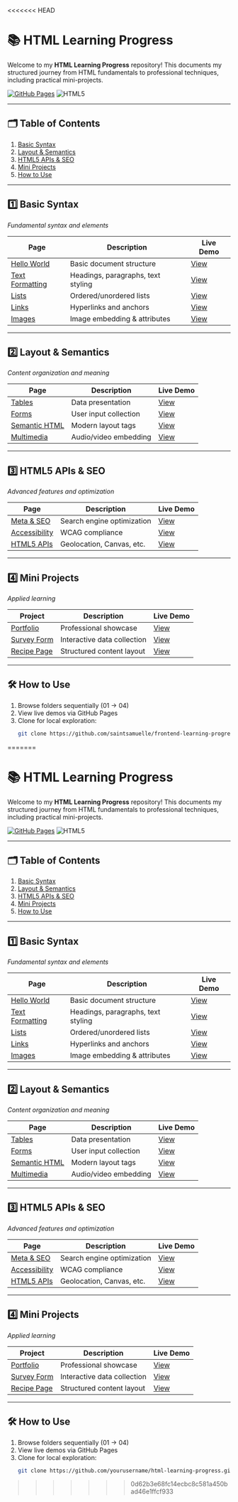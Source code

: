 <<<<<<< HEAD
# 📚 HTML Learning Progress

Welcome to my **HTML Learning Progress** repository! This documents my structured journey from HTML fundamentals to professional techniques, including practical mini-projects.

[![GitHub Pages](https://img.shields.io/badge/View-Live_Demos-blue?style=for-the-badge&logo=github)](https://saintsamuelle.github.io/FRONTEND-LEARNING-PROGRESS/HTML/)
![HTML5](https://img.shields.io/badge/HTML5-E34F26?style=for-the-badge&logo=html5&logoColor=white)

---

## 🗂️ Table of Contents
1. [Basic Syntax](#-basic-syntax)  
2. [Layout & Semantics](#-layout--semantics)  
3. [HTML5 APIs & SEO](#-html5-apis--seo)  
4. [Mini Projects](#-mini-projects)  
5. [How to Use](#-how-to-use)  

---

## 1️⃣ Basic Syntax 
*Fundamental syntax and elements*

| Page | Description | Live Demo |
|------|-------------|-----------|
| [Hello World](basic-syntax/hello-world.html) | Basic document structure | [View](https://saintsamuelle.github.io/FRONTEND-LEARNING-PROGRESS/HTML/Basic-syntax/Helloworld/hello-world.html) |
| [Text Formatting](basic-syntax/text-formatting.html) | Headings, paragraphs, text styling | [View](https://saintsamuelle.github.io/FRONTEND-LEARNING-PROGRESS/HTML/Basic-syntax/Text-formatting/text-formatting.html) |
| [Lists](basic-syntax/lists.html) | Ordered/unordered lists | [View](https://saintsamuelle.github.io/FRONTEND-LEARNING-PROGRESS/HTML/Basic-syntax/Lists/lists.html) |
| [Links](basic-syntax/links.html) | Hyperlinks and anchors | [View](https://saintsamuelle.github.io/FRONTEND-LEARNING-PROGRESS/HTML/Basic-syntax/Links/links.html) |
| [Images](basic-syntax/images.html) | Image embedding & attributes | [View](https://saintsamuelle.github.io/FRONTEND-LEARNING-PROGRESS/HTML/Basic-syntax/Images/images.html) |

---

## 2️⃣ Layout & Semantics
*Content organization and meaning*

| Page | Description | Live Demo |
|------|-------------|-----------|
| [Tables](layout-semantics/tables.html) | Data presentation | [View](https://saintsamuelle.github.io/FRONTEND-LEARNING-PROGRESS/HTML/Layout-semantics/tables.html) |
| [Forms](layout-semantics/forms.html) | User input collection | [View](https://saintsamuelle.github.io/FRONTEND-LEARNING-PROGRESS/HTML/Layout-semantics/forms.html) |
| [Semantic HTML](layout-semantics/semantic-html.html) | Modern layout tags | [View](https://saintsamuelle.github.io/FRONTEND-LEARNING-PROGRESS/HTML/Layout-semantics/semantic-html.html) |
| [Multimedia](layout-semantics/multimedia.html) | Audio/video embedding | [View](https://saintsamuelle.github.io/FRONTEND-LEARNING-PROGRESS/HTML/Layout-semantics/multimedia.html) |

---

## 3️⃣ HTML5 APIs & SEO
*Advanced features and optimization*

| Page | Description | Live Demo |
|------|-------------|-----------|
| [Meta & SEO](03-html5-apis-seo/meta-seo.html) | Search engine optimization | [View](https://saintsamuelle.github.io/FRONTEND-LEARNING-PROGRESS/HTML/03-html5-apis-seo/meta-seo.html) |
| [Accessibility](03-html5-apis-seo/accessibility.html) | WCAG compliance | [View](https://saintsamuelle.github.io/FRONTEND-LEARNING-PROGRESS/HTML/03-html5-apis-seo/accessibility.html) |
| [HTML5 APIs](03-html5-apis-seo/html5-apis.html) | Geolocation, Canvas, etc. | [View](https://saintsamuelle.github.io/FRONTEND-LEARNING-PROGRESS/HTML/03-html5-apis-seo/html5-apis.html) |

---

## 4️⃣ Mini Projects
*Applied learning*

| Project | Description | Live Demo |
|---------|-------------|-----------|
| [Portfolio](04-mini-projects/personal-portfolio.html) | Professional showcase | [View](https://saintsamuelle.github.io/FRONTEND-LEARNING-PROGRESS/HTML/04-mini-projects/personal-portfolio.html) |
| [Survey Form](04-mini-projects/survey-form.html) | Interactive data collection | [View](https://saintsamuelle.github.io/FRONTEND-LEARNING-PROGRESS/HTML/04-mini-projects/survey-form.html) |
| [Recipe Page](04-mini-projects/recipe-page.html) | Structured content layout | [View](https://saintsamuelle.github.io/FRONTEND-LEARNING-PROGRESS/HTML/04-mini-projects/recipe-page.html) |

---

## 🛠️ How to Use
1. Browse folders sequentially (01 → 04)
2. View live demos via GitHub Pages
3. Clone for local exploration:
   ```bash
   git clone https://github.com/saintsamuelle/frontend-learning-progress.git
=======
# 📚 HTML Learning Progress

Welcome to my **HTML Learning Progress** repository! This documents my structured journey from HTML fundamentals to professional techniques, including practical mini-projects.

[![GitHub Pages](https://img.shields.io/badge/View-Live_Demos-blue?style=for-the-badge&logo=github)](https://saintsamuelle.github.io/FRONTEND-LEARNING-PROGRESS/HTML/)
![HTML5](https://img.shields.io/badge/HTML5-E34F26?style=for-the-badge&logo=html5&logoColor=white)

---

## 🗂️ Table of Contents
1. [Basic Syntax](#-basic-syntax)  
2. [Layout & Semantics](#-layout--semantics)  
3. [HTML5 APIs & SEO](#-html5-apis--seo)  
4. [Mini Projects](#-mini-projects)  
5. [How to Use](#-how-to-use)  

---

## 1️⃣ Basic Syntax 
*Fundamental syntax and elements*

| Page | Description | Live Demo |
|------|-------------|-----------|
| [Hello World](01-core-html/hello-world.html) | Basic document structure | [View](01-core-html/hello-world.html) |
| [Text Formatting](01-core-html/text-formatting.html) | Headings, paragraphs, text styling | [View](01-core-html/text-formatting.html) |
| [Lists](01-core-html/lists.html) | Ordered/unordered lists | [View](01-core-html/lists.html) |
| [Links](01-core-html/links.html) | Hyperlinks and anchors | [View](01-core-html/links.html) |
| [Images](01-core-html/images.html) | Image embedding & attributes | [View](01-core-html/images.html) |

---

## 2️⃣ Layout & Semantics
*Content organization and meaning*

| Page | Description | Live Demo |
|------|-------------|-----------|
| [Tables](02-layout-semantics/tables.html) | Data presentation | [View](02-layout-semantics/tables.html) |
| [Forms](02-layout-semantics/forms.html) | User input collection | [View](02-layout-semantics/forms.html) |
| [Semantic HTML](02-layout-semantics/semantic-html.html) | Modern layout tags | [View](02-layout-semantics/semantic-html.html) |
| [Multimedia](02-layout-semantics/multimedia.html) | Audio/video embedding | [View](02-layout-semantics/multimedia.html) |

---

## 3️⃣ HTML5 APIs & SEO
*Advanced features and optimization*

| Page | Description | Live Demo |
|------|-------------|-----------|
| [Meta & SEO](03-html5-apis-seo/meta-seo.html) | Search engine optimization | [View](03-html5-apis-seo/meta-seo.html) |
| [Accessibility](03-html5-apis-seo/accessibility.html) | WCAG compliance | [View](03-html5-apis-seo/accessibility.html) |
| [HTML5 APIs](03-html5-apis-seo/html5-apis.html) | Geolocation, Canvas, etc. | [View](03-html5-apis-seo/html5-apis.html) |

---

## 4️⃣ Mini Projects
*Applied learning*

| Project | Description | Live Demo |
|---------|-------------|-----------|
| [Portfolio](04-mini-projects/personal-portfolio.html) | Professional showcase | [View](04-mini-projects/personal-portfolio.html) |
| [Survey Form](04-mini-projects/survey-form.html) | Interactive data collection | [View](04-mini-projects/survey-form.html) |
| [Recipe Page](04-mini-projects/recipe-page.html) | Structured content layout | [View](04-mini-projects/recipe-page.html) |

---

## 🛠️ How to Use
1. Browse folders sequentially (01 → 04)
2. View live demos via GitHub Pages
3. Clone for local exploration:
   ```bash
   git clone https://github.com/yourusername/html-learning-progress.git
>>>>>>> 0d62b3e68fc14ecbc8c581a450bad46e1ffcf933
